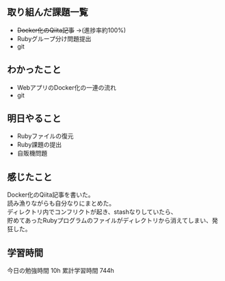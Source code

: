 ## 取り組んだ課題一覧 
- ~~Docker化のQiita記事~~
→(進捗率約100%)
- Rubyグループ分け問題提出
- git 

## わかったこと
- WebアプリのDocker化の一連の流れ
- git

## 明日やること
- Rubyファイルの復元
- Ruby課題の提出
- 自販機問題

## 感じたこと
Docker化のQiita記事を書いた。<br>
読み漁りながらも自分なりにまとめた。<br>
ディレクトリ内でコンフリクトが起き、stashなりしていたら、<br>
貯めてあったRubyプログラムのファイルがディレクトリから消えてしまい、発狂した。


## 学習時間
今日の勉強時間 10h
累計学習時間 744h